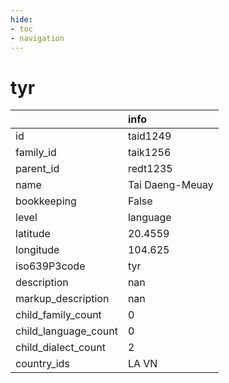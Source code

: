 ```yaml
---
hide:
- toc
- navigation
---
```

# tyr
|                      | info            |
|:---------------------|:----------------|
| id                   | taid1249        |
| family_id            | taik1256        |
| parent_id            | redt1235        |
| name                 | Tai Daeng-Meuay |
| bookkeeping          | False           |
| level                | language        |
| latitude             | 20.4559         |
| longitude            | 104.625         |
| iso639P3code         | tyr             |
| description          | nan             |
| markup_description   | nan             |
| child_family_count   | 0               |
| child_language_count | 0               |
| child_dialect_count  | 2               |
| country_ids          | LA VN           |